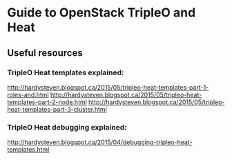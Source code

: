 # Guide to OpenStack TripleO and Heat

## Useful resources

### TripleO Heat templates explained:
http://hardysteven.blogspot.ca/2015/05/tripleo-heat-templates-part-1-roles-and.html
http://hardysteven.blogspot.ca/2015/05/tripleo-heat-templates-part-2-node.html
http://hardysteven.blogspot.ca/2015/05/tripleo-heat-templates-part-3-cluster.html
### TripleO Heat debugging explained:
http://hardysteven.blogspot.ca/2015/04/debugging-tripleo-heat-templates.html
